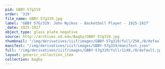 ```yaml
---
pid: GBBY-57g319
order: '319'
file_name: GBBY-57g319.jpg
label: 'GBBY 57G/319: John Nyikos - Basketball Player - 1925-1927'
_date: 1925-1927
object_type: glass plate negative
source: http://archives.nd.edu/Bagby/GBBY-57g319.jpg
thumbnail: "/img/derivatives/iiif/images/GBBY-57g319/full/250,/0/default.jpg"
manifest: "/img/derivatives/iiif/images/GBBY-57g319/manifest.json"
full: "/img/derivatives/iiif/images/GBBY-57g319/full/1140,/0/default.jpg"
layout: generic_collection_item
collection: bagby
---
```

